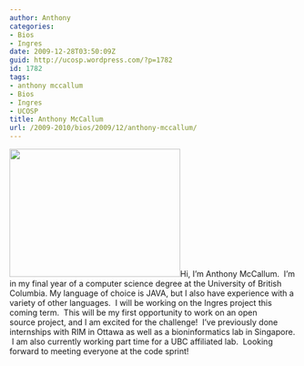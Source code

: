 ```yaml
---
author: Anthony
categories:
- Bios
- Ingres
date: 2009-12-28T03:50:09Z
guid: http://ucosp.wordpress.com/?p=1782
id: 1782
tags:
- anthony mccallum
- Bios
- Ingres
- UCOSP
title: Anthony McCallum
url: /2009-2010/bios/2009/12/anthony-mccallum/
---
```


[<img class="alignright size-medium wp-image-1783" title="Photo 320" src="http://ucosp.files.wordpress.com/2009/12/photo-320.jpg?w=300" alt="" width="300" height="225" />](http://ucosp.files.wordpress.com/2009/12/photo-320.jpg)Hi, I&#8217;m Anthony McCallum.  I&#8217;m in my final year of a computer science degree at the University of British Columbia. My language of choice is JAVA, but I also have experience with a variety of other languages.  I will be working on the Ingres project this coming term.  This will be my first opportunity to work on an open source project, and I am excited for the challenge!  I&#8217;ve previously done internships with RIM in Ottawa as well as a bioninformatics lab in Singapore.  I am also currently working part time for a UBC affiliated lab.  Looking forward to meeting everyone at the code sprint!